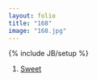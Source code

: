 ```yaml
---
layout: folio
title: "168"
image: "168.jpg"
---
```

{% include JB/setup %}

<div class="copy">
</div>
	
<div class="choice">
	<ol>
		<li><a href="170.html">
			Sweet
		</a></li>
	</ol>
</div>